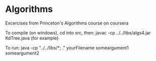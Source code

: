 # Algorithms
Excercises from Princeton's Algorithms course on coursera

To compile (on windows), cd into src, then:
javac -cp ../../libs/algs4.jar KdTree.java (for example)

To run:
java -cp "../../libs/*; ." yourFilename someargument1 someargument2
